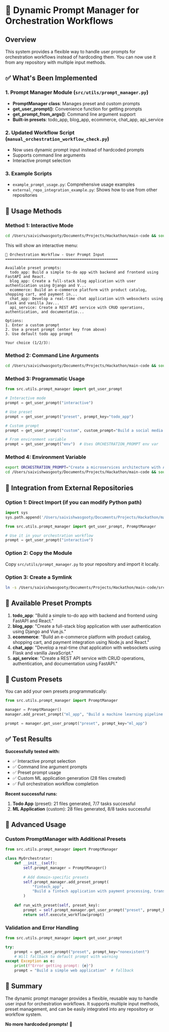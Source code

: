 # 🎯 Dynamic Prompt Manager for Orchestration Workflows

## Overview

This system provides a flexible way to handle user prompts for orchestration workflows instead of hardcoding them. You can now use it from any repository with multiple input methods.

## ✅ What's Been Implemented

### 1. **Prompt Manager Module** (`src/utils/prompt_manager.py`)
- **PromptManager class**: Manages preset and custom prompts
- **get_user_prompt()**: Convenience function for getting prompts
- **get_prompt_from_args()**: Command line argument support
- **Built-in presets**: todo_app, blog_app, ecommerce, chat_app, api_service

### 2. **Updated Workflow Script** (`manual_orchestration_workflow_check.py`)
- Now uses dynamic prompt input instead of hardcoded prompts
- Supports command line arguments
- Interactive prompt selection

### 3. **Example Scripts**
- `example_prompt_usage.py`: Comprehensive usage examples
- `external_repo_integration_example.py`: Shows how to use from other repositories

## 🚀 Usage Methods

### **Method 1: Interactive Mode**
```bash
cd /Users/saivishwasgooty/Documents/Projects/Hackathon/main-code && source venv_312/bin/activate && PYTHONPATH=. python src/repository/mcp/run_mcp_server.py & sleep 3 && PYTHONPATH=. python manual_orchestration_workflow_check.py
```

This will show an interactive menu:
```
🎯 Orchestration Workflow - User Prompt Input
==================================================

Available preset prompts:
  todo_app: Build a simple to-do app with backend and frontend using FastAPI and React.
  blog_app: Create a full-stack blog application with user authentication using Django and V...
  ecommerce: Build an e-commerce platform with product catalog, shopping cart, and payment in...
  chat_app: Develop a real-time chat application with websockets using Flask and vanilla Jav...
  api_service: Create a REST API service with CRUD operations, authentication, and documentatio...

Options:
1. Enter a custom prompt
2. Use a preset prompt (enter key from above)
3. Use default todo app prompt

Your choice (1/2/3):
```

### **Method 2: Command Line Arguments**
```bash
cd /Users/saivishwasgooty/Documents/Projects/Hackathon/main-code && source venv_312/bin/activate && PYTHONPATH=. python src/repository/mcp/run_mcp_server.py & sleep 3 && PYTHONPATH=. python manual_orchestration_workflow_check.py "Build a machine learning web application with model training, prediction API, and real-time dashboard using Python and Streamlit"
```

### **Method 3: Programmatic Usage**
```python
from src.utils.prompt_manager import get_user_prompt

# Interactive mode
prompt = get_user_prompt("interactive")

# Use preset
prompt = get_user_prompt("preset", prompt_key="todo_app")

# Custom prompt
prompt = get_user_prompt("custom", custom_prompt="Build a social media app")

# From environment variable
prompt = get_user_prompt("env")  # Uses ORCHESTRATION_PROMPT env var
```

### **Method 4: Environment Variable**
```bash
export ORCHESTRATION_PROMPT="Create a microservices architecture with API gateway"
cd /Users/saivishwasgooty/Documents/Projects/Hackathon/main-code && source venv_312/bin/activate && PYTHONPATH=. python src/repository/mcp/run_mcp_server.py & sleep 3 && PYTHONPATH=. python manual_orchestration_workflow_check.py
```

## 📂 Integration from External Repositories

### **Option 1: Direct Import** (if you can modify Python path)
```python
import sys
sys.path.append('/Users/saivishwasgooty/Documents/Projects/Hackathon/main-code')

from src.utils.prompt_manager import get_user_prompt, PromptManager

# Use it in your orchestration workflow
prompt = get_user_prompt("interactive")
```

### **Option 2: Copy the Module**
Copy `src/utils/prompt_manager.py` to your repository and import it locally.

### **Option 3: Create a Symlink**
```bash
ln -s /Users/saivishwasgooty/Documents/Projects/Hackathon/main-code/src/utils/prompt_manager.py your_repo/prompt_manager.py
```

## 🎯 Available Preset Prompts

1. **todo_app**: "Build a simple to-do app with backend and frontend using FastAPI and React."
2. **blog_app**: "Create a full-stack blog application with user authentication using Django and Vue.js."
3. **ecommerce**: "Build an e-commerce platform with product catalog, shopping cart, and payment integration using Node.js and React."
4. **chat_app**: "Develop a real-time chat application with websockets using Flask and vanilla JavaScript."
5. **api_service**: "Create a REST API service with CRUD operations, authentication, and documentation using FastAPI."

## 📝 Custom Presets

You can add your own presets programmatically:

```python
from src.utils.prompt_manager import PromptManager

manager = PromptManager()
manager.add_preset_prompt("ml_app", "Build a machine learning pipeline with data processing, model training, and API serving.")

prompt = manager.get_user_prompt("preset", prompt_key="ml_app")
```

## ✅ Test Results

**Successfully tested with:**
- ✅ Interactive prompt selection
- ✅ Command line argument prompts
- ✅ Preset prompt usage
- ✅ Custom ML application generation (28 files created)
- ✅ Full orchestration workflow completion

**Recent successful runs:**
1. **Todo App** (preset): 21 files generated, 7/7 tasks successful
2. **ML Application** (custom): 28 files generated, 8/8 tasks successful

## 🔧 Advanced Usage

### **Custom PromptManager with Additional Presets**
```python
from src.utils.prompt_manager import PromptManager

class MyOrchestrator:
    def __init__(self):
        self.prompt_manager = PromptManager()
        
        # Add domain-specific presets
        self.prompt_manager.add_preset_prompt(
            "fintech_app", 
            "Build a fintech application with payment processing, transaction history, and compliance reporting using Python and React."
        )
        
    def run_with_preset(self, preset_key):
        prompt = self.prompt_manager.get_user_prompt("preset", prompt_key=preset_key)
        return self.execute_workflow(prompt)
```

### **Validation and Error Handling**
```python
from src.utils.prompt_manager import get_user_prompt

try:
    prompt = get_user_prompt("preset", prompt_key="nonexistent")
    # Will fallback to default prompt with warning
except Exception as e:
    print(f"Error getting prompt: {e}")
    prompt = "Build a simple web application"  # fallback
```

## 🎉 Summary

The dynamic prompt manager provides a flexible, reusable way to handle user input for orchestration workflows. It supports multiple input methods, preset management, and can be easily integrated into any repository or workflow system.

**No more hardcoded prompts!** 🚀
